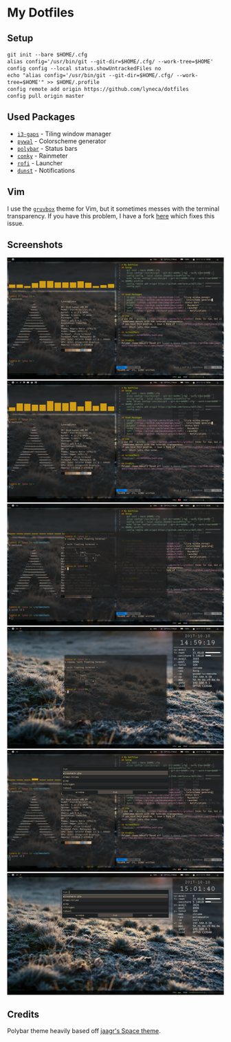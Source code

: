 # My Dotfiles
## Setup
	git init --bare $HOME/.cfg
	alias config='/usr/bin/git --git-dir=$HOME/.cfg/ --work-tree=$HOME'
	config config --local status.showUntrackedFiles no
	echo "alias config='/usr/bin/git --git-dir=$HOME/.cfg/ --work-tree=$HOME'" >> $HOME/.profile
    config remote add origin https://github.com/lyneca/dotfiles
	config pull origin master


## Used Packages
- [`i3-gaps`](https://github.com/Airblader/i3) - Tiling window manager
- [`pywal`](https://github.com/dylanaraps/pywal) - Colorscheme generator
- [`polybar`](https://github.com/jaagr/polybar) - Status bars
- [`conky`](https://github.com/brndnmtthws/conky) - Rainmeter
- [`rofi`](https://github.com/DaveDavenport/rofi) - Launcher
- [`dunst`](https://github.com/dunst-project/dunst) - Notifications

## Vim
I use the [`gruvbox`](https://github.com/morhetz/gruvbox) theme for Vim, but it sometimes messes with the terminal transparency.
If you have this problem, I have a fork [here](https://github.com/lyneca/gruvbox) which fixes this issue.

## Screenshots
![lots of windows](.screenshots/empty.png)
![full workspaces](.screenshots/full.png)
![floating window](.screenshots/floating.png)
![floating window on empty screen](.screenshots/floating_empty.png)
![rofi](.screenshots/rofi.png)
![rofi on empty screen](.screenshots/rofi_empty.png)

## Credits
Polybar theme heavily based off [jaagr's Space theme](https://github.com/jaagr/dots/tree/master/.local/etc/themer/themes/space).

